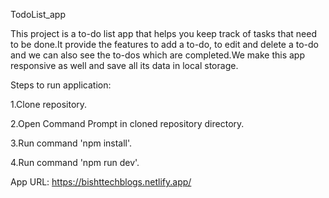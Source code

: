 TodoList_app


This project is a to-do list app that helps you keep track of tasks that need to be done.It provide the features to add a
to-do, to edit and delete a to-do and we can also see the to-dos which are completed.We make this app responsive as well
and save all its data in local storage.

Steps to run application:

1.Clone repository.

2.Open Command Prompt in cloned repository directory.

3.Run command 'npm install'.

4.Run command 'npm run dev'.

App URL: https://bishttechblogs.netlify.app/

